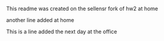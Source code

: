 This readme was created on the sellensr fork of hw2 at home

another line added at home

This is a line added the next day at the office
